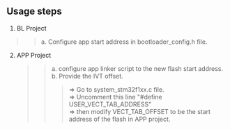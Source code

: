 ## Usage steps
1. BL Project<br>
>>a. Configure app start address in bootloader_config.h file.<br>

2. APP Project<br>
    >>a. configure app linker script to the new flash start address.<br>
    >>b. Provide the IVT offset.<br>
    >>>=> Go to system_stm32f1xx.c file.<br>
    >>>=> Uncomment this line "#define USER_VECT_TAB_ADDRESS"<br>
    >>>=> then modify VECT_TAB_OFFSET to be the start address of the flash in APP project.<br>